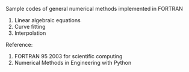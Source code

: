 Sample codes of general numerical methods implemented in FORTRAN
1. Linear algebraic equations
2. Curve fitting
3. Interpolation

Reference: 
1. FORTRAN 95 2003 for scientific computing 
2. Numerical Methods in Engineering with Python

